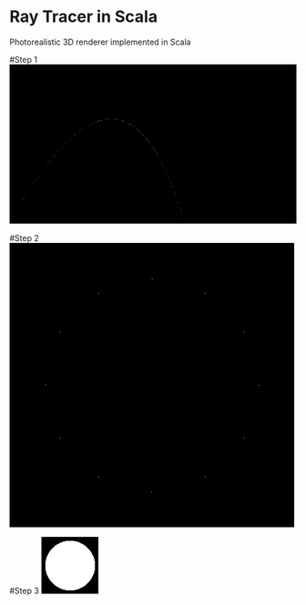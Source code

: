# Ray Tracer in Scala
Photorealistic 3D renderer implemented in Scala

#Step 1
![Projectile](projectile.png)

#Step 2
![Clock](clock.png)

#Step 3
![Ball](ball.png)
